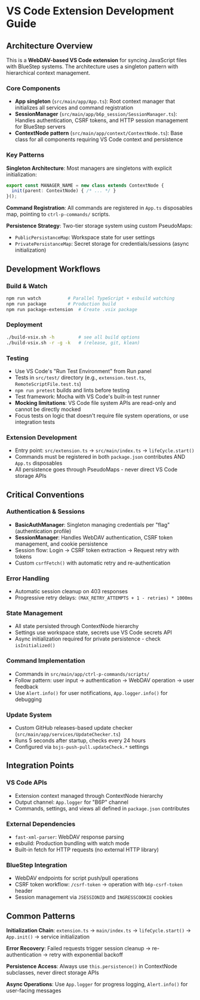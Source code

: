 # VS Code Extension Development Guide

## Architecture Overview

This is a **WebDAV-based VS Code extension** for syncing JavaScript files with BlueStep systems. The architecture uses a singleton pattern with hierarchical context management.

### Core Components

- **App singleton** (`src/main/app/App.ts`): Root context manager that initializes all services and command registration
- **SessionManager** (`src/main/app/b6p_session/SessionManager.ts`): Handles authentication, CSRF tokens, and HTTP session management for BlueStep servers
- **ContextNode pattern** (`src/main/app/context/ContextNode.ts`): Base class for all components requiring VS Code context and persistence

### Key Patterns

**Singleton Architecture**: Most managers are singletons with explicit initialization:
```typescript
export const MANAGER_NAME = new class extends ContextNode {
  init(parent: ContextNode) { /* ... */ }
}();
```

**Command Registration**: All commands are registered in `App.ts` disposables map, pointing to `ctrl-p-commands/` scripts.

**Persistence Strategy**: Two-tier storage system using custom PseudoMaps:
- `PublicPersistanceMap`: Workspace state for user settings
- `PrivatePersistanceMap`: Secret storage for credentials/sessions (async initialization)

## Development Workflows

### Build & Watch
```bash
npm run watch          # Parallel TypeScript + esbuild watching
npm run package        # Production build
npm run package-extension  # Create .vsix package
```

### Deployment
```bash
./build-vsix.sh -h         # see all build options
./build-vsix.sh -r -g -k   # (release, git, klean) 
```

### Testing
- Use VS Code's "Run Test Environment" from Run panel
- Tests in `src/test/` directory (e.g., `extension.test.ts`, `RemoteScriptFile.test.ts`)
- `npm run pretest` builds and lints before testing
- Test framework: Mocha with VS Code's built-in test runner
- **Mocking limitations**: VS Code file system APIs are read-only and cannot be directly mocked
- Focus tests on logic that doesn't require file system operations, or use integration tests

### Extension Development
- Entry point: `src/extension.ts` → `src/main/index.ts` → `lifeCycle.start()`
- Commands must be registered in both `package.json` contributes AND `App.ts` disposables
- All persistence goes through PseudoMaps - never direct VS Code storage APIs

## Critical Conventions

### Authentication & Sessions
- **BasicAuthManager**: Singleton managing credentials per "flag" (authentication profile)
- **SessionManager**: Handles WebDAV authentication, CSRF token management, and cookie persistence
- Session flow: Login → CSRF token extraction → Request retry with tokens
- Custom `csrfFetch()` with automatic retry and re-authentication

### Error Handling
- Automatic session cleanup on 403 responses
- Progressive retry delays: `(MAX_RETRY_ATTEMPTS + 1 - retries) * 1000ms`

### State Management
- All state persisted through ContextNode hierarchy
- Settings use workspace state, secrets use VS Code secrets API
- Async initialization required for private persistence - check `isInitialized()`

### Command Implementation
- Commands in `src/main/app/ctrl-p-commands/scripts/`
- Follow pattern: user input → authentication → WebDAV operation → user feedback
- Use `Alert.info()` for user notifications, `App.logger.info()` for debugging

### Update System
- Custom GitHub releases-based update checker (`src/main/app/services/UpdateChecker.ts`)
- Runs 5 seconds after startup, checks every 24 hours
- Configured via `bsjs-push-pull.updateCheck.*` settings

## Integration Points

### VS Code APIs
- Extension context managed through ContextNode hierarchy
- Output channel: `App.logger` for "B6P" channel
- Commands, settings, and views all defined in `package.json` contributes

### External Dependencies
- `fast-xml-parser`: WebDAV response parsing
- esbuild: Production bundling with watch mode
- Built-in fetch for HTTP requests (no external HTTP library)

### BlueStep Integration
- WebDAV endpoints for script push/pull operations
- CSRF token workflow: `/csrf-token` → operation with `b6p-csrf-token` header
- Session management via `JSESSIONID` and `INGRESSCOOKIE` cookies

## Common Patterns

**Initialization Chain**: `extension.ts` → `main/index.ts` → `lifeCycle.start()` → `App.init()` → service initialization

**Error Recovery**: Failed requests trigger session cleanup → re-authentication → retry with exponential backoff

**Persistence Access**: Always use `this.persistence()` in ContextNode subclasses, never direct storage APIs

**Async Operations**: Use `App.logger` for progress logging, `Alert.info()` for user-facing messages